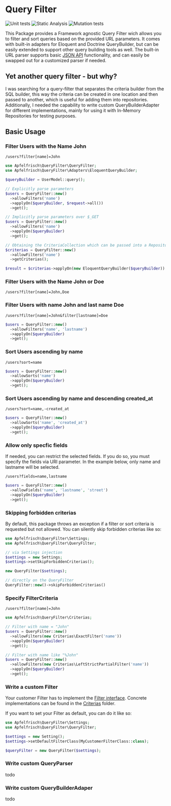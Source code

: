 # Query Filter

![Unit tests](https://github.com/Apfelfrisch/query-filter/actions/workflows/phpunit.yml/badge.svg)
![Static Analysis](https://github.com/Apfelfrisch/query-filter/actions/workflows/phpstan.yml/badge.svg)
![Mutation tests](https://github.com/Apfelfrisch/query-filter/actions/workflows/infection.yml/badge.svg)

This Package provides a Framework agnostic Query Filter wich allows you to filter and sort queries based on the provided URL parameters. It comes with built-in adapters for Eloquent and Doctrine QueryBuilder, but can be easily extended to support other query building tools as well. The built-in URL parser supports basic [JSON API](https://jsonapi.org/) functionality, and can easily be swapped out for a customized parser if needed.

## Yet another query filter - but why?

I was searching for a query-filter that separates the criteria builder from the SQL builder, this way the criteria can be created in one location and then passed to another, which is useful for adding them into repositories. Additionally, I needed the capability to write custom QueryBuilderAdapter for different implementations, mainly for using it with In-Memory Repositories for testing purposes.

## Basic Usage

### Filter Users with the Name John 

`/users?filter[name]=John`

```php
use Apfelfrisch\QueryFilter\QueryFilter;
use Apfelfrisch\QueryFilter\Adapters\EloquentQueryBuilder;

$queryBuilder = UserModel::query();

// Explicitly parse parameters
$users = QueryFilter::new()
  ->allowFilters('name')
  ->applyOn($queryBuilder, $request->all())
  ->get();

// Implicitly parse parameters over $_GET
$users = QueryFilter::new()
  ->allowFilters('name')
  ->applyOn($queryBuilder)
  ->get();

// Obtaining the CriteriaCollection which can be passed into a Repository, for example.
$criterias = QueryFilter::new()
  ->allowFilters('name')
  ->getCriterias();

$result = $criterias->applyOn(new EloquentQueryBuilder($queryBuilder))
```

### Filter Users with the Name John or Doe

`/users?filter[name]=John,Doe`

### Filter Users with name John and last name Doe

`/users?filter[name]=John&filter[lastname]=Doe`

```php
$users = QueryFilter::new()
  ->allowFilters('name', 'lastname')
  ->applyOn($queryBuilder)
  ->get();
```

### Sort Users ascending by name

`/users?sort=name`

```php
$users = QueryFilter::new()
  ->allowSorts('name')
  ->applyOn($queryBuilder)
  ->get();
```

### Sort Users ascending by name and descending created_at 

`/users?sort=name,-created_at`

```php
$users = QueryFilter::new()
  ->allowSorts('name', 'created_at')
  ->applyOn($queryBuilder)
  ->get();
```

### Allow only specfic fields

If needed, you can restrict the selected fields. If you do so, you must specify the fields via URI parameter. In the example below, only name and lastname will be selected.

`/users?fields=name,lastname`

```php
$users = QueryFilter::new()
  ->allowFields('name', 'lastname', 'street')
  ->applyOn($queryBuilder)
  ->get();
```

### Skipping forbidden criterias

By default, this package throws an exception if a filter or sort criteria is requested but not allowed. You can silently skip forbidden criterias like so:

```php
use Apfelfrisch\QueryFilter\Settings;
use Apfelfrisch\QueryFilter\QueryFilter;

// via Settings injection
$settings = new Settings;
$settings->setSkipForbiddenCriterias();

new QueryFilter($settings);

// directly on the QueryFilter
QueryFilter::new()->skipForbiddenCriterias()
```

### Specify FilterCriteria

`/users?filter[name]=John`

```php
use Apfelfrisch\QueryFilter\Criterias;

// Filter with name = "John"
$users = QueryFilter::new()
  ->allowFilters(new Criterias\ExactFilter('name'))
  ->applyOn($queryBuilder)
  ->get();

// Filter with name like "%John"
$users = QueryFilter::new()
  ->allowFilters(new Criterias\LeftStrictPartialFilter('name'))
  ->applyOn($queryBuilder)
  ->get();
```

### Write a custom Filter
Your customer Filter has to implement the [Filter interface](https://github.com/Apfelfrisch/query-filter/blob/main/src/Criterias/Filter.php). Concrete implementations can be found in the [Criterias](https://github.com/Apfelfrisch/query-filter/tree/main/src/Criterias) folder.

If you want to set your Filter as default, you can do it like so:

```php
use Apfelfrisch\QueryFilter\Settings;
use Apfelfrisch\QueryFilter\QueryFilter;

$settings = new Setting();
$settings->setDefaultFilterClass(MyCustomerFilterClass::class);

$queryFilter = new QueryFilter($settings);
```

### Write custom QueryParser
todo

### Write custom QueryBuilderAdaper
todo
